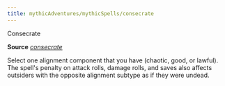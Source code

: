 ```yaml
---
title: mythicAdventures/mythicSpells/consecrate
---
```

Consecrate

**Source** [_consecrate_](spells/consecrate.md#_consecrate)

Select one alignment component that you have (chaotic, good, or lawful). The spell's penalty on attack rolls, damage rolls, and saves also affects outsiders with the opposite alignment subtype as if they were undead.


